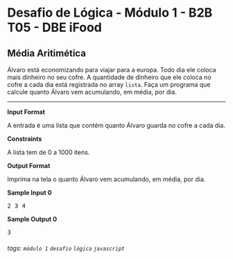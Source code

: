 # Desafio de Lógica - Módulo 1 - B2B T05 - DBE iFood

## Média Aritimética

Álvaro está economizando para viajar para a europa. Todo dia ele coloca mais dinheiro no seu cofre. A quantidade de dinheiro que ele coloca no cofre a cada dia está registrada no array `lista`. Faça um programa que calcule quanto Álvaro vem acumulando, em média, por dia.

---

**Input Format**

A entrada é uma lista que contém quanto Álvaro guarda no cofre a cada dia.

**Constraints**

A lista tem de 0 a 1000 itens.

**Output Format**

Imprima na tela o quanto Álvaro vem acumulando, em média, por dia.

**Sample Input 0**

<pre>
2 3 4
</pre>

**Sample Output 0**

<pre>
3
</pre>

###### tags: `módulo 1` `desafio` `lógica` `javascript`